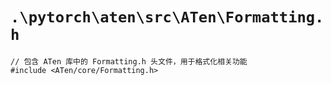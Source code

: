 # `.\pytorch\aten\src\ATen\Formatting.h`

```
// 包含 ATen 库中的 Formatting.h 头文件，用于格式化相关功能
#include <ATen/core/Formatting.h>
```